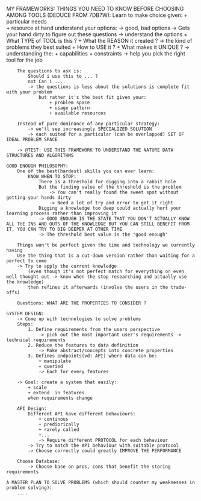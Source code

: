 MY FRAMEWORKS: 
    THINGS YOU NEED TO KNOW BEFORE CHOOSING AMONG TOOLS (DEDUCE FROM 7DB7W): 
        Learn to make choice given:
            + particular needs  
            + resource at hand 
                understand your options: 
                    -> good, bad options 
                    -> Gets your hand dirty to figure out these questions -> understand the options
                        + What TYPE of TOOL is this ?
                        + What the REASON it created ? 
                            -> the kind of problems they best suited 
                        + How to USE it ? 
                        + What makes it UNIQUE ? 
                            -> understanding the: 
                                + capabilities 
                                + constraints 
                                -> help you pick the right tool for the job 

        The questions to ask is: 
            Should i use this to ... ?
            not Can i ....
            -> the questions is less about the solutions is complete fit with your problem
                but rather it's the best fit given your:
                    + problem space
                    + usage pattern 
                    + available resources 

        Instead of pure dominance of any particular strategy: 
            -> we'll see increasingly SPECIALIZED SOLUTION
            -> each suited for a particular (can be overlapped) SET OF IDEAL PROBLEM SPACE 

        -> @TEST: USE THIS FRAMEWORK TO UNDERSTAND THE NATURE DATA STRUCTURES AND ALGORITHMS 

    GOOD ENOUGH PHILOSOPHY: 
        One of the best(hardest) skills you can ever learn: 
            KNOW WHEN TO STOP: 
                There is a threshold for digging into a rabbit hole 
                But the finding value of the threshold is the problem 
                    -> You can't really found the sweet spot without getting your hands dirty  
                    -> Need a lot of try and error to get it right 
                Digging a knowledge too deep could actually hurt your learning process rather than improving it   
                -> GOOD ENOUGH IS THE STATE THAT YOU DON'T ACTUALLY KNOW ALL THE INS AND OUTS OF THE KNOWLEDGE BUT YOU CAN STILL BENEFIT FROM IT, YOU CAN TRY TO DIG DEEPER AT OTHER TIME  
                -> The threshold best value is the "good enough" 

        Things won't be perfect given the time and technology we currently having 
        Use the thing that is a cut-down version rather than waiting for a perfect to come 
        -> Try to apply the current knowledge 
            (even though it's not perfect match for everything or even well thought out -> know when the stop researching and actually use the knowledge) 
            then refines it afterwards (involve the users in the trade-offs) 

        Questions: WHAT ARE THE PROPERTIES TO CONSIDER ? 

    SYSTEM DESIGN: 
        -> Come up with technologies to solve problems
        Steps: 
            1. Define requirements from the users perspective 
                -> pick out the most important user's requirements -> technical requirements
            2. Reduce the features to data definition 
                -> Make abstract/concepts into concrete properties  
            3. Defines endpoints(vd: API) where data can be: 
                + manipulate 
                + queried 
                -> Each for every features 

        -> Goal: create a system that easily:
            + scale 
            + extend  in features 
            when requirements change 

        API Design: 
            Different API have different behaviours: 
                + continous
                + prediorically 
                + rarely called  
                +...
                -> Require different PROTOCOL for each behaviour
            -> Try to match the API behaviour with suitable protocol 
            -> Choose correctly could greatly IMPROVE THE PERFORMANCE 

        Choose Database: 
            -> Choose base on pros, cons that benefit the storing requirements 

    A MASTER PLAN TO SOLVE PROBLEMS (which should counter my weaknesses in problem solving):
        ....
